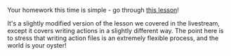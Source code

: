 Your homework this time is simple - go through [this lesson](https://lab.github.com/michaelloughnane/bitcamp-devops-5/)!

It's a slightly modified version of the lesson we covered in the livestream, except it covers writing actions in a slightly different way. The point here is to stress that writing action files is an extremely flexible process, and the world is your oyster!
